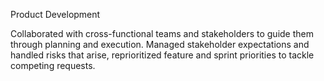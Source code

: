 Product Development

Collaborated with cross-functional teams and stakeholders to guide them through planning and execution. Managed stakeholder expectations and handled risks that arise, reprioritized feature and sprint priorities to tackle competing requests.
